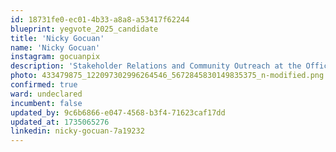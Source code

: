 ```yaml
---
id: 18731fe0-ec01-4b33-a8a8-a53417f62244
blueprint: yegvote_2025_candidate
title: 'Nicky Gocuan'
name: 'Nicky Gocuan'
instagram: gocuanpix
description: 'Stakeholder Relations and Community Outreach at the Office of the Premier'
photo: 433479875_122097302996264546_5672845830149835375_n-modified.png
confirmed: true
ward: undeclared
incumbent: false
updated_by: 9c6b6866-e047-4568-b3f4-71623caf17dd
updated_at: 1735065276
linkedin: nicky-gocuan-7a19232
---
```

